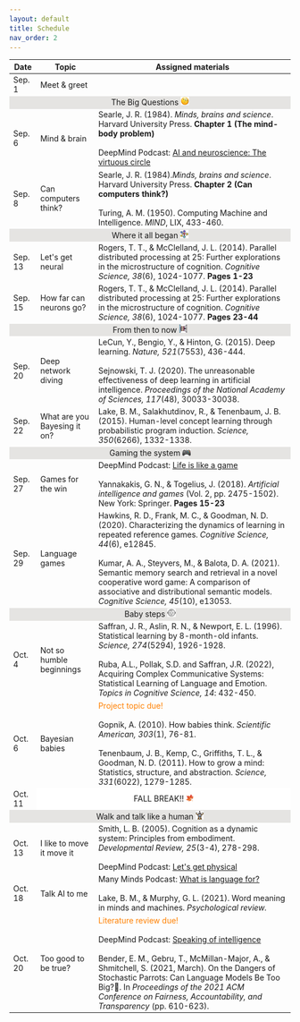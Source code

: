 ```yaml
---
layout: default
title: Schedule
nav_order: 2
---
```

<table>
        <tr>
            <th>Date</th>
            <th>Topic</th>
            <th>Assigned materials</th>
    <tbody>
    <tr><td>Sep. 1</td><td>Meet & greet</td></tr>
    <tr><td style="text-align: center; vertical-align: middle;background-color:#E5E4E2" colspan = 4>The Big Questions <img src="detective.png" width="3%" height="3%"></td></tr>
    <tr><td>Sep. 6</td><td>Mind & brain</td><td>Searle, J. R. (1984). <i>Minds, brains and science</i>. Harvard University Press. <strong>Chapter 1 (The mind-body problem)</strong><br><br>DeepMind Podcast: <a href="https://www.youtube.com/watch?v=ExrXs7PCQpU" target="_blank">AI and neuroscience: The virtuous circle</a></td></tr>
    <tr><td>Sep. 8</td><td>Can computers think?</td><td>Searle, J. R. (1984).<i>Minds, brains and science</i>. Harvard University Press. <strong>Chapter 2 (Can computers think?)</strong><br><br>Turing, A. M. (1950). Computing Machine and Intelligence. <i>MIND</i>, LIX, 433-460.</td></tr>
    <tr><td style="text-align: center; vertical-align: middle;background-color:#E5E4E2" colspan = 4>Where it all began <img src="nn.png" width="3%" height="3%"></td></tr>
    <tr><td>Sep. 13</td><td>Let's get neural</td><td>Rogers, T. T., & McClelland, J. L. (2014). Parallel distributed processing at 25: Further explorations in the microstructure of cognition. <i>Cognitive Science, 38</i>(6), 1024-1077. <strong>Pages 1-23</strong></td></tr>
    <tr><td>Sep. 15</td><td>How far can neurons go?</td><td>Rogers, T. T., & McClelland, J. L. (2014). Parallel distributed processing at 25: Further explorations in the microstructure of cognition. <i>Cognitive Science, 38</i>(6), 1024-1077. <strong>Pages 23-44</strong></td></tr>
    <tr><td style="text-align: center; vertical-align: middle;background-color:#E5E4E2" colspan = 4>From then to now <img src="deepnn.png" width="3%" height="3%"></td></tr>
    <tr><td>Sep. 20</td><td>Deep network diving</td><td>LeCun, Y., Bengio, Y., & Hinton, G. (2015). Deep learning. <i>Nature, 521</i>(7553), 436-444.<br><br> Sejnowski, T. J. (2020). The unreasonable effectiveness of deep learning in artificial intelligence. <i>Proceedings of the National Academy of Sciences, 117</i>(48), 30033-30038.</td></tr>
    <tr><td>Sep. 22</td><td>What are you Bayesing it on?</td><td>Lake, B. M., Salakhutdinov, R., & Tenenbaum, J. B. (2015). Human-level concept learning through probabilistic program induction. <i>Science, 350</i>(6266), 1332-1338.</td></tr>
    <tr><td style="text-align: center; vertical-align: middle;background-color:#E5E4E2" colspan = 4>Gaming the system <img src="game.png" width="3%" height="3%"></td></tr>
    <tr><td>Sep. 27</td><td>Games for the win</td><td>DeepMind Podcast: <a href="https://www.youtube.com/watch?v=4wle0KmSvRM" target="_blank">Life is like a game</a> <br><br>Yannakakis, G. N., & Togelius, J. (2018). <i>Artificial intelligence and games</i> (Vol. 2, pp. 2475-1502). New York: Springer. <strong>Pages 15-23</strong> </td></tr>
    <tr><td>Sep. 29</td><td>Language games </td><td>Hawkins, R. D., Frank, M. C., & Goodman, N. D. (2020). Characterizing the dynamics of learning in repeated reference games. <i>Cognitive Science, 44</i>(6), e12845.<br><br>Kumar, A. A., Steyvers, M., & Balota, D. A. (2021). Semantic memory search and retrieval in a novel cooperative word game: A comparison of associative and distributional semantic models. <i>Cognitive Science, 45</i>(10), e13053.</td></tr>
    <tr><td style="text-align: center; vertical-align: middle;background-color:#E5E4E2" colspan = 4>Baby steps <img src="baby.png" width="3%" height="3%"></td></tr>
    <tr><td>Oct. 4</td><td>Not so humble beginnings</td><td>Saffran, J. R., Aslin, R. N., & Newport, E. L. (1996). Statistical learning by 8-month-old infants. <i>Science, 274</i>(5294), 1926-1928.<br><br>Ruba, A.L., Pollak, S.D. and Saffran, J.R. (2022), Acquiring Complex Communicative Systems: Statistical Learning of Language and Emotion. <i>Topics in Cognitive Science, 14</i>: 432-450.</td></tr>
    <tr><td>Oct. 6</td><td>Bayesian babies</td><td><span style="color:#FF8000">Project topic due!</span><br><br>Gopnik, A. (2010). How babies think. <i>Scientific American, 303</i>(1), 76-81.<br><br>Tenenbaum, J. B., Kemp, C., Griffiths, T. L., & Goodman, N. D. (2011). How to grow a mind: Statistics, structure, and abstraction. <i>Science, 331</i>(6022), 1279-1285.</td></tr>
    <tr><td>Oct. 11</td><td style="text-align: center; vertical-align: middle;background-color:#FFFFFF" colspan = 3>FALL BREAK!! <img src="maple.png" width="3%" height = "3%"></td></tr>
    <tr><td style="text-align: center; vertical-align: middle;background-color:#E5E4E2" colspan = 4>Walk and talk like a human <img src="robot.png" width="3%" height="3%"></td></tr>
    <tr><td>Oct. 13</td><td>I like to move it move it</td><td>Smith, L. B. (2005). Cognition as a dynamic system: Principles from embodiment.<i> Developmental Review, 25</i>(3-4), 278-298. <br><br>DeepMind Podcast: <a href="https://www.youtube.com/watch?v=cCUOVSE71fw" target="_blank"> Let's get physical </a></td></tr>
    <tr><td>Oct. 18</td><td>Talk AI to me</td><td>Many Minds Podcast: <a href="https://manyminds.libsyn.com/what-is-language-for">What is language for?</a><br> <br>Lake, B. M., & Murphy, G. L. (2021). Word meaning in minds and machines. <i>Psychological review.</i></td></tr>
    <tr><td>Oct. 20</td><td>Too good to be true?<td><span style="color:#FF8000">Literature review due!</span><br><br>DeepMind Podcast: <a href="https://www.youtube.com/watch?v=21JSKHR7KWw">Speaking of intelligence</a><br><br>Bender, E. M., Gebru, T., McMillan-Major, A., & Shmitchell, S. (2021, March). On the Dangers of Stochastic Parrots: Can Language Models Be Too Big?🦜. In <i>Proceedings of the 2021 ACM Conference on Fairness, Accountability, and Transparency</i> (pp. 610-623).</td></tr>


   
    